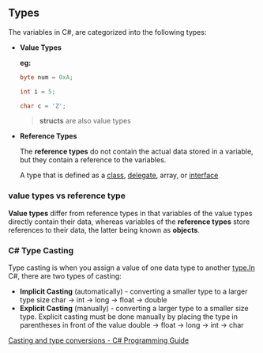 ## Types

The variables in C#, are categorized into the following types: 

- **Value Types**
    
    **eg:** 
    ```csharp
    byte num = 0xA;
    
    int i = 5;
    
    char c = 'Z';
    ```
    
    > **structs** are also value types
    
   
- **Reference Types**

    The **reference types** do not contain the actual data stored in a variable, but they contain a reference to the variables.
    
    A type that is defined as a [class](https://docs.microsoft.com/en-us/dotnet/csharp/language-reference/keywords/class), [delegate](https://docs.microsoft.com/en-us/dotnet/csharp/language-reference/keywords/delegate), array, or [interface](https://docs.microsoft.com/en-us/dotnet/csharp/language-reference/keywords/interface) 

### value types vs reference type
**Value types** differ from reference types in that variables of the value types directly contain their data, whereas variables of the **reference types** store references to their data, the latter being known as **objects**.


### **C# Type Casting**

Type casting is when you assign a value of one data type to another [type.In](http://type.in/) C#, there are two types of casting:

- **Implicit Casting** (automatically) - converting a smaller type to a larger type size char → int → long → float → double
- **Explicit Casting** (manually) - converting a larger type to a smaller size type. Explicit casting must be done manually by placing the type in parentheses in front of the value double → float → long → int → char

[Casting and type conversions - C# Programming Guide](https://docs.microsoft.com/en-us/dotnet/csharp/programming-guide/types/casting-and-type-conversions)

[](https://www.w3schools.com/cs/cs_type_casting.asp)
